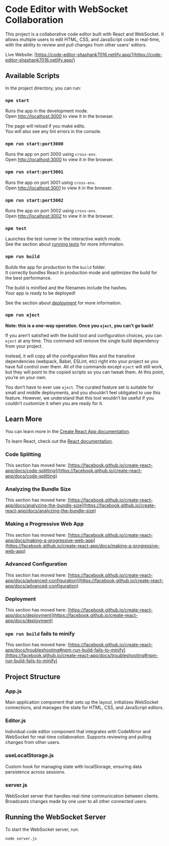 # Code Editor with WebSocket Collaboration

This project is a collaborative code editor built with React and WebSocket. It allows multiple users to edit HTML, CSS, and JavaScript code in real-time, with the ability to review and pull changes from other users' editors.

Live Website: [https://code-editor-shashank7016.netlify.app/](https://code-editor-shashank7016.netlify.app/)

## Available Scripts

In the project directory, you can run:

### `npm start`

Runs the app in the development mode.  
Open [http://localhost:3000](http://localhost:3000) to view it in the browser.

The page will reload if you make edits.  
You will also see any lint errors in the console.

### `npm run start:port3000`

Runs the app on port 3000 using `cross-env`.  
Open [http://localhost:3000](http://localhost:3000) to view it in the browser.

### `npm run start:port3001`

Runs the app on port 3001 using `cross-env`.  
Open [http://localhost:3001](http://localhost:3001) to view it in the browser.

### `npm run start:port3002`

Runs the app on port 3002 using `cross-env`.  
Open [http://localhost:3002](http://localhost:3002) to view it in the browser.

### `npm test`

Launches the test runner in the interactive watch mode.  
See the section about [running tests](https://facebook.github.io/create-react-app/docs/running-tests) for more information.

### `npm run build`

Builds the app for production to the `build` folder.  
It correctly bundles React in production mode and optimizes the build for the best performance.

The build is minified and the filenames include the hashes.  
Your app is ready to be deployed!

See the section about [deployment](https://facebook.github.io/create-react-app/docs/deployment) for more information.

### `npm run eject`

**Note: this is a one-way operation. Once you `eject`, you can’t go back!**

If you aren’t satisfied with the build tool and configuration choices, you can `eject` at any time. This command will remove the single build dependency from your project.

Instead, it will copy all the configuration files and the transitive dependencies (webpack, Babel, ESLint, etc) right into your project so you have full control over them. All of the commands except `eject` will still work, but they will point to the copied scripts so you can tweak them. At this point, you’re on your own.

You don’t have to ever use `eject`. The curated feature set is suitable for small and middle deployments, and you shouldn’t feel obligated to use this feature. However, we understand that this tool wouldn’t be useful if you couldn’t customize it when you are ready for it.

## Learn More

You can learn more in the [Create React App documentation](https://facebook.github.io/create-react-app/docs/getting-started).

To learn React, check out the [React documentation](https://reactjs.org/).

### Code Splitting

This section has moved here: [https://facebook.github.io/create-react-app/docs/code-splitting](https://facebook.github.io/create-react-app/docs/code-splitting)

### Analyzing the Bundle Size

This section has moved here: [https://facebook.github.io/create-react-app/docs/analyzing-the-bundle-size](https://facebook.github.io/create-react-app/docs/analyzing-the-bundle-size)

### Making a Progressive Web App

This section has moved here: [https://facebook.github.io/create-react-app/docs/making-a-progressive-web-app](https://facebook.github.io/create-react-app/docs/making-a-progressive-web-app)

### Advanced Configuration

This section has moved here: [https://facebook.github.io/create-react-app/docs/advanced-configuration](https://facebook.github.io/create-react-app/docs/advanced-configuration)

### Deployment

This section has moved here: [https://facebook.github.io/create-react-app/docs/deployment](https://facebook.github.io/create-react-app/docs/deployment)

### `npm run build` fails to minify

This section has moved here: [https://facebook.github.io/create-react-app/docs/troubleshooting#npm-run-build-fails-to-minify](https://facebook.github.io/create-react-app/docs/troubleshooting#npm-run-build-fails-to-minify)

## Project Structure

### App.js

Main application component that sets up the layout, initializes WebSocket connections, and manages the state for HTML, CSS, and JavaScript editors.

### Editor.js

Individual code editor component that integrates with CodeMirror and WebSocket for real-time collaboration. Supports reviewing and pulling changes from other users.

### useLocalStorage.js

Custom hook for managing state with localStorage, ensuring data persistence across sessions.

### server.js

WebSocket server that handles real-time communication between clients. Broadcasts changes made by one user to all other connected users.

## Running the WebSocket Server

To start the WebSocket server, run:

```bash
node server.js

